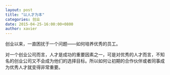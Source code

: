 ```yaml
---
layout: post
title: "以人才为本"
categories: 创业
date: 2015-04-25-16:00:00+0800
author: xavier
---
```


创业以来，一直困扰于一个问题——如何培养优秀的员工。

对一个创业公司而言，人才是成功的重要因素之一，可是对优秀的人才而言，不知名的创业公司又不会成为他们的选择目标。所以如何让初期的合作伙伴或者同事成为优秀人才就变得非常重要。


